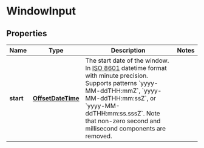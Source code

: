
# WindowInput

## Properties
Name | Type | Description | Notes
------------ | ------------- | ------------- | -------------
**start** | [**OffsetDateTime**](OffsetDateTime.md) | The start date of the window. In [ISO 8601](https://developer-docs.amazon.com/sp-api/docs/iso-8601) datetime format with minute precision. Supports patterns &#x60;yyyy-MM-ddTHH:mmZ&#x60;, &#x60;yyyy-MM-ddTHH:mm:ssZ&#x60;, or &#x60;yyyy-MM-ddTHH:mm:ss.sssZ&#x60;. Note that non-zero second and millisecond components are removed. | 



